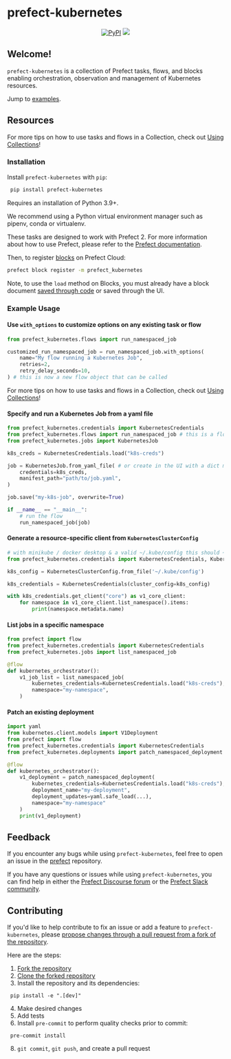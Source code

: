 # prefect-kubernetes

<p align="center">
    <a href="https://pypi.python.org/pypi/prefect-kubernetes/" alt="PyPI version">
        <img alt="PyPI" src="https://img.shields.io/pypi/v/prefect-kubernetes?color=26272B&labelColor=090422"></a>
    <a href="https://pypistats.org/packages/prefect-kubernetes/" alt="Downloads">
        <img src="https://img.shields.io/pypi/dm/prefect-kubernetes?color=26272B&labelColor=090422" /></a>
</p>


## Welcome!

`prefect-kubernetes` is a collection of Prefect tasks, flows, and blocks enabling orchestration, observation and management of Kubernetes resources.

Jump to [examples](#example-usage).

## Resources

For more tips on how to use tasks and flows in a Collection, check out [Using Collections](https://docs.prefect.io/collections/usage/)!

### Installation
Install `prefect-kubernetes` with `pip`:
```bash
 pip install prefect-kubernetes
 ```

Requires an installation of Python 3.9+.

We recommend using a Python virtual environment manager such as pipenv, conda or virtualenv.

These tasks are designed to work with Prefect 2. For more information about how to use Prefect, please refer to the [Prefect documentation](https://docs.prefect.io/).

Then, to register [blocks](https://docs.prefect.io/ui/blocks/) on Prefect Cloud:

```bash
prefect block register -m prefect_kubernetes
```

Note, to use the `load` method on Blocks, you must already have a block document [saved through code](https://docs.prefect.io/concepts/blocks/#saving-blocks) or saved through the UI.


### Example Usage

#### Use `with_options` to customize options on any existing task or flow

```python
from prefect_kubernetes.flows import run_namespaced_job

customized_run_namespaced_job = run_namespaced_job.with_options(
    name="My flow running a Kubernetes Job",
    retries=2,
    retry_delay_seconds=10,
) # this is now a new flow object that can be called
```

For more tips on how to use tasks and flows in a Collection, check out [Using Collections](https://docs.prefect.io/collections/usage/)!


#### Specify and run a Kubernetes Job from a yaml file

```python
from prefect_kubernetes.credentials import KubernetesCredentials
from prefect_kubernetes.flows import run_namespaced_job # this is a flow
from prefect_kubernetes.jobs import KubernetesJob

k8s_creds = KubernetesCredentials.load("k8s-creds")

job = KubernetesJob.from_yaml_file( # or create in the UI with a dict manifest
    credentials=k8s_creds,
    manifest_path="path/to/job.yaml",
)

job.save("my-k8s-job", overwrite=True)

if __name__ == "__main__":
    # run the flow
    run_namespaced_job(job)
```

#### Generate a resource-specific client from `KubernetesClusterConfig`

```python
# with minikube / docker desktop & a valid ~/.kube/config this should ~just work~
from prefect_kubernetes.credentials import KubernetesCredentials, KubernetesClusterConfig

k8s_config = KubernetesClusterConfig.from_file('~/.kube/config')

k8s_credentials = KubernetesCredentials(cluster_config=k8s_config)

with k8s_credentials.get_client("core") as v1_core_client:
    for namespace in v1_core_client.list_namespace().items:
        print(namespace.metadata.name)
```


#### List jobs in a specific namespace

```python
from prefect import flow
from prefect_kubernetes.credentials import KubernetesCredentials
from prefect_kubernetes.jobs import list_namespaced_job

@flow
def kubernetes_orchestrator():
    v1_job_list = list_namespaced_job(
        kubernetes_credentials=KubernetesCredentials.load("k8s-creds"),
        namespace="my-namespace",
    )
```

#### Patch an existing deployment

```python
import yaml
from kubernetes.client.models import V1Deployment
from prefect import flow
from prefect_kubernetes.credentials import KubernetesCredentials
from prefect_kubernetes.deployments import patch_namespaced_deployment

@flow
def kubernetes_orchestrator():
    v1_deployment = patch_namespaced_deployment(
        kubernetes_credentials=KubernetesCredentials.load("k8s-creds"),
        deployment_name="my-deployment",
        deployment_updates=yaml.safe_load(...),
        namespace="my-namespace"
    )
    print(v1_deployment)
```

## Feedback

If you encounter any bugs while using `prefect-kubernetes`, feel free to open an issue in the [prefect](https://github.com/PrefectHQ/prefect) repository.

If you have any questions or issues while using `prefect-kubernetes`, you can find help in either the [Prefect Discourse forum](https://discourse.prefect.io/) or the [Prefect Slack community](https://prefect.io/slack).

## Contributing

If you'd like to help contribute to fix an issue or add a feature to `prefect-kubernetes`, please [propose changes through a pull request from a fork of the repository](https://docs.github.com/en/pull-requests/collaborating-with-pull-requests/proposing-changes-to-your-work-with-pull-requests/creating-a-pull-request-from-a-fork).

Here are the steps:

1. [Fork the repository](https://docs.github.com/en/get-started/quickstart/fork-a-repo#forking-a-repository)
2. [Clone the forked repository](https://docs.github.com/en/get-started/quickstart/fork-a-repo#cloning-your-forked-repository)
3. Install the repository and its dependencies:
```
 pip install -e ".[dev]"
```
4. Make desired changes
5. Add tests
6. Install `pre-commit` to perform quality checks prior to commit:
```
 pre-commit install
 ```
8. `git commit`, `git push`, and create a pull request
